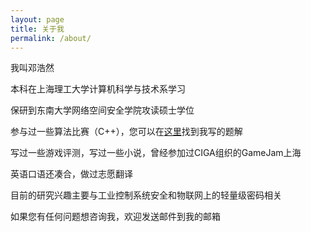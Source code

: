 ```yaml
---
layout: page
title: 关于我
permalink: /about/
---
```


我叫邓浩然

本科在上海理工大学计算机科学与技术系学习

保研到东南大学网络空间安全学院攻读硕士学位

参与过一些算法比赛（C++），您可以在[这里](https://www.cnblogs.com/oneman233/)找到我写的题解

写过一些游戏评测，写过一些小说，曾经参加过CIGA组织的GameJam上海

英语口语还凑合，做过志愿翻译

目前的研究兴趣主要与工业控制系统安全和物联网上的轻量级密码相关

如果您有任何问题想咨询我，欢迎发送邮件到我的邮箱